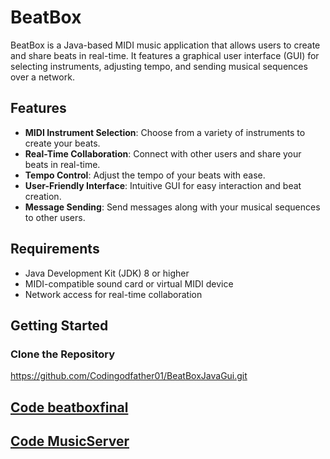# BeatBox

BeatBox is a Java-based MIDI music application that allows users to create and share beats in real-time. It features a graphical user interface (GUI) for selecting instruments, adjusting tempo, and sending musical sequences over a network.

## Features

- **MIDI Instrument Selection**: Choose from a variety of instruments to create your beats.
- **Real-Time Collaboration**: Connect with other users and share your beats in real-time.
- **Tempo Control**: Adjust the tempo of your beats with ease.
- **User-Friendly Interface**: Intuitive GUI for easy interaction and beat creation.
- **Message Sending**: Send messages along with your musical sequences to other users.

## Requirements

- Java Development Kit (JDK) 8 or higher
- MIDI-compatible sound card or virtual MIDI device
- Network access for real-time collaboration

## Getting Started
### Clone the Repository
https://github.com/Codingodfather01/BeatBoxJavaGui.git

## [Code beatboxfinal](https://github.com/Codingodfather01/BeatBoxJavaGui/blob/1d107ce652ccab8eaaa869ec6cb1972461562afb/BeatBoxFinal)
## [Code MusicServer](https://github.com/Codingodfather01/BeatBoxJavaGui/blob/3428474f82db0630436778948b0fc8e6f078cd8d/MusicServer)
